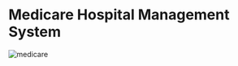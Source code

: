 # Medicare Hospital Management System

![medicare](https://github.com/sanjayagayan/Hospital-Management-System/assets/70587308/f1d5cbcc-5509-45ad-ac62-873c795b0ed8)
